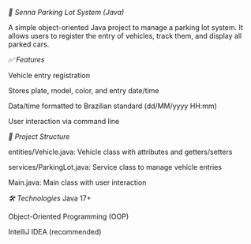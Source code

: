*🚗 Senna Parking Lot System (Java)*

A simple object-oriented Java project to manage a parking lot system.
It allows users to register the entry of vehicles, track them, and display all parked cars.

*✅ Features*

Vehicle entry registration

Stores plate, model, color, and entry date/time

Data/time formatted to Brazilian standard (dd/MM/yyyy HH:mm)

User interaction via command line

*📁 Project Structure*

entities/Vehicle.java: Vehicle class with attributes and getters/setters

services/ParkingLot.java: Service class to manage vehicle entries

Main.java: Main class with user interaction

*🛠 Technologies*
Java 17+

Object-Oriented Programming (OOP)

IntelliJ IDEA (recommended)
